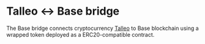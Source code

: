 # Talleo ↔ Base bridge

The Base bridge connects cryptocurrency [Talleo](https://github.com/TalleoProject/Talleo) to Base blockchain using a wrapped token deployed as a ERC20-compatible contract.
